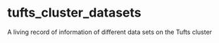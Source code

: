 # tufts_cluster_datasets
A living record of information of different data sets on the Tufts cluster
